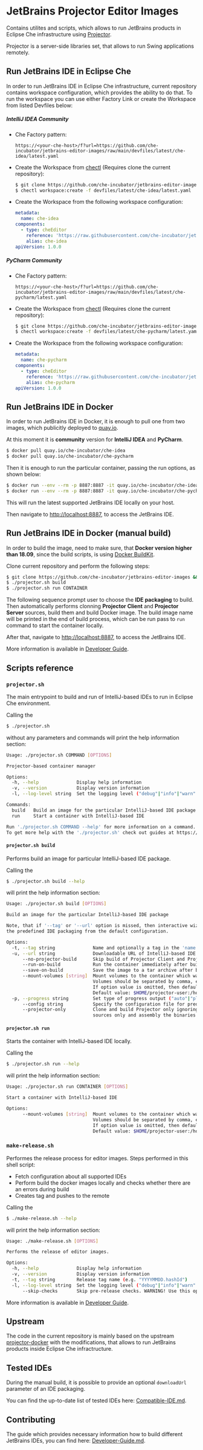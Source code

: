 # JetBrains Projector Editor Images

Contains utilites and scripts, which allows to run JetBrains products in Eclipse Che infrastructure using [Projector](https://github.com/JetBrains/projector-server).

Projector is a server-side libraries set, that allows to run Swing applications remotely.



## Run JetBrains IDE in Eclipse Che

In order to run JetBrains IDE in Eclipse Che infrastructure, current repository contains workspace configuration, which provides the ability to do that. To run the workspace you can use either Factory Link or create the Workspace from listed Devfiles below:

##### IntelliJ IDEA Community

- Che Factory pattern:

  ```
  https://<your-che-host>/f?url=https://github.com/che-incubator/jetbrains-editor-images/raw/main/devfiles/latest/che-idea/latest.yaml
  ```

- Create the Workspace from [chectl](https://github.com/che-incubator/chectl/) (Requires clone the current repository):

  ```sh
  $ git clone https://github.com/che-incubator/jetbrains-editor-images && cd jetbrains-editor-images
  $ chectl workspace:create -f devfiles/latest/che-idea/latest.yaml
  ```

- Create the Workspace from the following workspace configuration:

  ```yaml
  metadata:
    name: che-idea
  components:
    - type: cheEditor
      reference: 'https://raw.githubusercontent.com/che-incubator/jetbrains-editor-images/meta/che-idea/latest.meta.yaml'
      alias: che-idea
  apiVersion: 1.0.0
  ```

##### PyCharm Community

- Che Factory pattern:

  ```
  https://<your-che-host>/f?url=https://github.com/che-incubator/jetbrains-editor-images/raw/main/devfiles/latest/che-pycharm/latest.yaml
  ```

- Create the Workspace from [chectl](https://github.com/che-incubator/chectl/) (Requires clone the current repository):

  ```sh
  $ git clone https://github.com/che-incubator/jetbrains-editor-images && cd jetbrains-editor-images
  $ chectl workspace:create -f devfiles/latest/che-pycharm/latest.yaml
  ```

- Create the Workspace from the following workspace configuration:

  ```yaml
  metadata:
    name: che-pycharm
  components:
    - type: cheEditor
      reference: 'https://raw.githubusercontent.com/che-incubator/jetbrains-editor-images/meta/che-pycharm/latest.meta.yaml'
      alias: che-pycharm
  apiVersion: 1.0.0
  ```



## Run JetBrains IDE in Docker

In order to run JetBrains IDE in Docker, it is enough to pull one from two images, which publicitly deployed to [quay.io](https://quay.io/).

At this moment it is **community** version for **IntelliJ IDEA** and **PyCharm**.

```sh
$ docker pull quay.io/che-incubator/che-idea
$ docker pull quay.io/che-incubator/che-pycharm
```

Then it is enough to run the particular container, passing the run options, as shown below:

```sh
$ docker run --env --rm -p 8887:8887 -it quay.io/che-incubator/che-idea
$ docker run --env --rm -p 8887:8887 -it quay.io/che-incubator/che-pycharm
```

This will run the latest supported JetBrains IDE locally on your host.

Then navigate to [http://localhost:8887](http://localhost:8887), to access the JetBrains IDE.



## Run JetBrains IDE in Docker (manual build)

In order to build the image, need to make sure, that **Docker version higher than 18.09**, since the build scripts, is using [Docker BuildKit](https://docs.docker.com/develop/develop-images/build_enhancements/).

Clone current repository and perform the following steps:

```sh
$ git clone https://github.com/che-incubator/jetbrains-editor-images && cd jetbrains-editor-images
$ ./projector.sh build
$ ./projector.sh run CONTAINER
```

The following sequence prompt user to choose the **IDE packaging** to build. Then automatically performs clonning **Projector Client** and **Projector Server** sources, build them and build Docker image. The build image name will be printed in the end of build process, which can be run pass to `run` command to start the container locally.

After that, navigate to [http://localhost:8887](http://localhost:8887), to access the JetBrains IDE.

More information is available in [Developer Guide](doc/Developer-Guide.md).



## Scripts reference

### `projector.sh`

The main entrypoint to build and run of IntelliJ-based IDEs to run in Eclipse Che environment.

Calling the

```sh
$ ./projector.sh
```

 without any parameters and commands will print the help information section:

```sh
Usage: ./projector.sh COMMAND [OPTIONS]

Projector-based container manager

Options:
  -h, --help              Display help information
  -v, --version           Display version information
  -l, --log-level string  Set the logging level ("debug"|"info"|"warn"|"error"|"fatal") (default "info")

Commands:
  build   Build an image for the particular IntelliJ-based IDE package
  run     Start a container with IntelliJ-based IDE

Run './projector.sh COMMAND --help' for more information on a command.
To get more help with the './projector.sh' check out guides at https://github.com/che-incubator/jetbrains-editor-images/tree/main/doc
```



#### `projector.sh build`

Performs build an image for particular IntelliJ-based IDE package.

Calling the

```sh
$ ./projector.sh build --help
```

will print the help information section:

```sh
Usage: ./projector.sh build [OPTIONS]

Build an image for the particular IntelliJ-based IDE package

Note, that if '--tag' or '--url' option is missed, then interactive wizard will be invoked to choose
the predefined IDE packaging from the default configuration.

Options:
  -t, --tag string              Name and optionally a tag in the 'name:tag' format for the result image
  -u, --url string              Downloadable URL of IntelliJ-based IDE package
      --no-projector-build      Skip build of Projector Client and Projector Server inside the container
      --run-on-build            Run the container immediately after build
      --save-on-build           Save the image to a tar archive after build. Basename of --url.
      --mount-volumes [string]  Mount volumes to the container which was started using '--run-on-build' option
                                Volumes should be separated by comma, e.g. "/l/path_1:/r/path_1,/l/path_2:/r/path_2".
                                If option value is omitted, then default value is loaded.
                                Default value: $HOME/projector-user:/home/projector-user,$HOME/projector-projects:/projects
  -p, --progress string         Set type of progress output ("auto"|"plain") (default "auto")
      --config string           Specify the configuration file for predefined IDE package list (default "compatible-ide.json")
      --projector-only          Clone and build Projector only ignoring other options. Used when need to fetch Projector
                                sources only and assembly the binaries.
```



#### `projector.sh run`

Starts the container with IntelliJ-based IDE locally.

Calling the

```sh
$ ./projector.sh run --help
```

will print the help information section:

```sh
Usage: ./projector.sh run CONTAINER [OPTIONS]

Start a container with IntelliJ-based IDE

Options:
      --mount-volumes [string]  Mount volumes to the container which was started using '--run-on-build' option.
                                Volumes should be separated by comma, e.g. "/l/path_1:/r/path_1,/l/path_2:/r/path_2".
                                If option value is omitted, then default value is loaded.
                                Default value: $HOME/projector-user:/home/projector-user,$HOME/projector-projects:/projects
```



### `make-release.sh`

Performes the release process for editor images. Steps performed in this shell script:

- Fetch configuration about all supported IDEs
- Perform build the docker images locally and checks whether there are an errors during build
- Creates tag and pushes to the remote

Calling the

```sh
$ ./make-release.sh --help
```

will print the help information section:

```sh
Usage: ./make-release.sh [OPTIONS]

Performs the release of editor images.

Options:
  -h, --help              Display help information
  -v, --version           Display version information
  -t, --tag string        Release tag name (e.g. "YYYYMMDD.hashId")
  -l, --log-level string  Set the logging level ("debug"|"info"|"warn"|"error"|"fatal") (default "info")
      --skip-checks       Skip pre-release checks. WARNING! Use this option if you know what you do!
```

More information is available in [Developer Guide](doc/Developer-Guide.md).



## Upstream

The code in the current repository is mainly based on the upstream [projector-docker](https://github.com/JetBrains/projector-docker) with the modifications, that allows to run JetBrains products inside Eclipse Che infractructure.



## Tested IDEs

During the manual build, it is possible to provide an optional `downloadUrl` parameter of an IDE packaging.

You can find the up-to-date list of tested IDEs here: [Compatible-IDE.md](doc/Compatible-IDE.md).



## Contributing

The guide which provides necessary information how to build different JetBrains IDEs, you can find here: [Developer-Guide.md](doc/Developer-Guide.md).